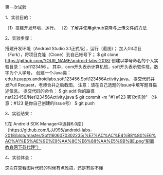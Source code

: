 第一次试验

1、实验目的：

（1）搭建开发环境，运行。 （2）了解并使用github克隆与上传文件的方法

2、实验步骤：

搭建开发环境（Android Studio 3.1正式版），运行（截图）； 加入Git项目（Fork），将项目克隆（Clone）到自己帐号下； $ git clone https://github.com/YOUR_NAME/android-labs-2018/ 创建以学号命名的个人实验目录： soft123456 。 其中，com开头表示计算机班，soft开头表示软件班，数字为个人学号。 创建一个Java类：edu.hzuapps.androidlabs.soft123456.Soft123456Activity.java。 提交代码并发Pull Request，老师合并之后截图。 注意：请在自己选题的Issue中填写题目描述信息。 提交代码的命令： $ git add 你的路径net123456/Net123456Activity.java $ git commit -m "#1 #123 第1次实验" （注意：#123 是你自己创建的Issue号） $ git push

3、实验结果：

![在 Android SDK Manager中选择6.0库]（https://github.com/LJJ995/android-labs-2018/blob/master/Soft1606070302235/%E7%AC%AC%E4%B8%80%E6%AC%A1%E5%AE%9E%E9%AA%8C%E6%88%AA%E5%9B%BE.png“配置教育网下载代理”）

4、实验体会：

这次在查看图片代码的时候有点难搞，还是有些不懂

